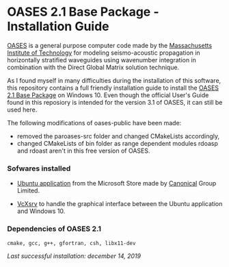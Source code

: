 # OASES 2.1 Base Package - Installation Guide

[OASES](https://tlo.mit.edu/technologies/oases-software-modeling-seismo-acoustic-propagation-horizontally-stratified-waveguides) is a general purpose computer code made by the [Massachusetts Institute of Technology](http://www.mit.edu/) for modeling seismo-acoustic propagation in horizontally stratified waveguides using wavenumber integration in combination with the Direct Global Matrix solution technique.

As I found myself in many difficulties during the installation of this software, this repository contains a full friendly installation guide to install the [OASES 2.1 Base Package](http://lamss.mit.edu/lamss/tars/oases-public.tgz) on Windows 10. Even though the official User's Guide found in this reposiory is intended for the version 3.1 of OASES, it can still be used here.

The following modifications of oases-public have been made: 
* removed the paroases-src folder and changed CMakeLists accordingly,
* changed CMakeLists of bin folder as range dependent modules rdoasp and rdoast aren't in this free version of OASES. 

### Sofwares installed
* [Ubuntu application](https://www.microsoft.com/en-us/p/ubuntu/9nblggh4msv6?activetab=pivot:overviewtab) from the Microsoft Store made by [Canonical](https://canonical.com/) Group Limited.

* [VcXsrv](https://sourceforge.net/projects/vcxsrv/) to handle the graphical interface between the Ubuntu application and Windows 10.

### Dependencies of OASES 2.1
```
cmake, gcc, g++, gfortran, csh, libx11-dev
```

_Last successful installation: december 14, 2019_
